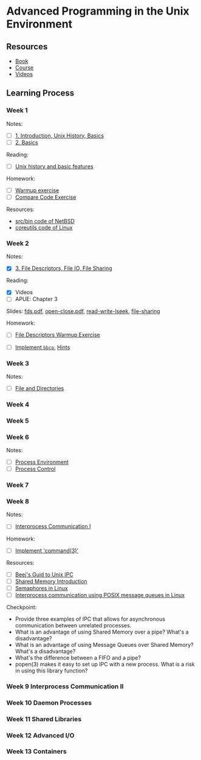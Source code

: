 # Advanced Programming in the Unix Environment

## Resources

- [Book](https://www.amazon.de/Programming-Environment-Addison-Wesley-Professional-Computing/dp/0321637739)
- [Course](https://stevens.netmeister.org/631/)
- [Videos](https://www.youtube.com/playlist?list=PL0qfF8MrJ-jxMfirAdxDs9zIiBg2Wug0z)

## Learning Process

### Week 1

Notes:
- [ ] [1. Introduction, Unix History, Basics](1-Introduction-Unix-History.md)
- [ ] [2. Basics](2-Basics.md)

Reading:

- [ ] [Unix history and basic features](./reading/02-unix-2.pdf)

Homework:

- [ ] [Warmup exercise](https://stevens.netmeister.org/631/fixme-exercise.html)
- [ ] [Compare Code Exercise](https://stevens.netmeister.org/631/compare-code-exercise.html)

Resources:

- [src/bin code of NetBSD](http://cvsweb.netbsd.org/bsdweb.cgi/src/bin/)
- [coreutils code of Linux](https://ftp.gnu.org/gnu/coreutils/)

### Week 2

Notes:
- [X] [3. File Descriptors, File IO, File Sharing](3-File-IO-File-Sharing.md)

Reading:
- [X] Videos
- [ ] APUE: Chapter 3

Slides: [fds.pdf](./slides/02-fds.pdf),  [open-close.pdf](./slides/02-open-close.pdf), [read-write-lseek](./slides/02-read-write-lseek.pdf), [file-sharing](./slides/02-file-sharing.pdf)

Homework:

- [ ] [File Descriptors Warmup Exercise](https://stevens.netmeister.org/631/fd-exercise.html)
- [ ] [Implement `bbcp`](./homework/bbcp.1.pdf), [Hints](https://stevens.netmeister.org/631/f21-hw1.html)


### Week 3

Notes:
- [ ] [File and Directories](4-File-and-Directories.md)

### Week 4

### Week 5

### Week 6

Notes: 
- [ ] [Process Environment](7-Process-Environment.md)
- [ ] [Process Control](8-Process-Control.md)

### Week 7 

### Week 8 

Notes:
- [ ] [Interprocess Communication I](14-Interprocess-Communication-I.md)

Homework:
- [ ] [Implement 'command(3)'](https://stevens.netmeister.org/631/f21-hw2.html)

Resources:

- [ ] [Beej's Guid to Unix IPC](https://beej.us/guide/bgipc/html/single/bgipc.html)
- [ ] [Shared Memory Introduction](https://web.archive.org/web/20160507131726/http://www.kohala.com/start/unpv22e/unpv22e.chap12.pdf)
- [ ] [Semaphores in Linux](https://web.archive.org/web/20180316204322/http://www.linuxdevcenter.com/pub/a/linux/2007/05/24/semaphores-in-linux.html)
- [ ] [Interprocess communication using POSIX message queues in Linux](https://www.softprayog.in/programming/interprocess-communication-using-posix-message-queues-in-linux)

Checkpoint:

- Provide three examples of IPC that allows for asynchronous communication between unrelated processes.
- What is an advantage of using Shared Memory over a pipe? What's a disadvantage?
- What is an advantage of using Message Queues over Shared Memory? What's a disadvantage?
- What's the difference between a FIFO and a pipe?
- popen(3) makes it easy to set up IPC with a new process. What is a risk in using this library function?


### Week 9 Interprocess Communication II
### Week 10 Daemon Processes
### Week 11 Shared Libraries
### Week 12 Advanced I/O
### Week 13 Containers
